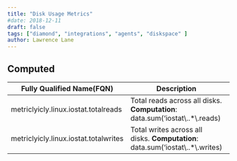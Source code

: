 ```yaml
---
title: "Disk Usage Metrics"
#date: 2018-12-11
draft: false
tags: ["diamond", "integrations", "agents", "diskspace" ]
author: Lawrence Lane
---
```


## Computed
| Fully Qualified Name(FQN)             | Description                                                               | Units | Min | Max  | BASE | CORR | UTIL |
|---------------------------------------|---------------------------------------------------------------------------|-------|-----|------|------|------|------|
| metriclyicly.linux.iostat.totalreads  | Total reads across all disks. **Computation**: data.sum(‘iostat\\..*\\.reads)   |       | 0   | none | yes  | no   | no   |
| metriclyicly.linux.iostat.totalwrites | Total writes across all disks. **Computation**: data.sum(‘iostat\\..*\\.writes) |       | 0   | none | yes  | no   | no   |
